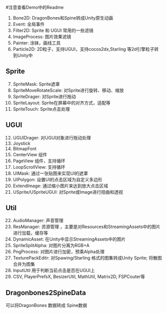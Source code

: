 #注意查看Demo中的Readme

1. Bone2D: DragonBones和Spine转成Unity原生动画
2. Event: 全局事件
3. Filter2D: Sprite 和 UGUI 常用的一些滤镜
4. ImageProcess: 图片效果滤镜
5. Painter: 涂抹，画线工具
6. Particle2D:  2D粒子，支持UGUI，支持cocos2dx,Starling 等2d引擎粒子转到Unity中

## Sprite
7. SpriteMask: Sprite遮罩
8. SpriteMoveRotateScale: 对Sprite进行旋转、移动、缩放
9. SpriteDrager: 对Sprite进行拖动
10. SpriteLayout: Sprite在屏幕中的对齐方式，适配等
11. SpriteTouch: Sprite点击处理

## UGUI
12. UGUIDrager: 对UGUI对象进行拖动处理
13. Joystick
14. BitmapFont
15. CenterView 组件
16. PageView 组件，支持循环
17. LoopScrollView: 支持循环
18. UIMask: 通过一张贴图来实现UI的遮罩
19. UIPolygon: 设置UI的点击区域为自定义多边形
20. ExtendImage: 通过缩小图片来达到放大点击区域
21. USprite/USpriteUGUI: 对Sprite或Image进行扭曲和透视

## Util
22. AudioManager: 声音管理
23. ResManager: 资源管理 ，主要是对Resources和StreamingAssets中的图片进行加载，缓存等
24. DynamicAsset: 在Unity中显示StreamingAssets中的图片
25. SpriteSplitAlpha: 对图片分离为RGB+A
26. PngProcess: 对图片进行加密，预乘Alpha处理
27. TexturePackEditr: 对Spawing/Starling 格式的图集转成Unity Sprite; 将散图合并为图集
28. InputUtil 用于判断当前点击是否在UGUI上
29. CSV, PlayerPrefsX, BesizerUtil, MathUtil, Matrix2D, FSPCouter等

## Dragonbones2SpineData
可以将DragonBones 数据转成 Spine数据